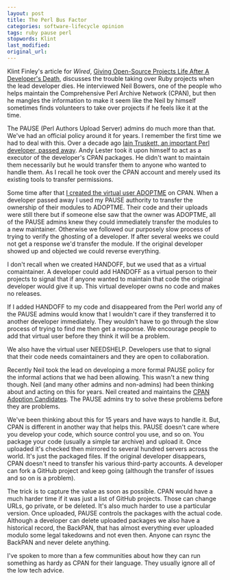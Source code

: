 ```yaml
---
layout: post
title: The Perl Bus Factor
categories: software-lifecycle opinion
tags: ruby pause perl
stopwords: Klint
last_modified:
original_url:
---
```



Klint Finley's article for *Wired*, [Giving Open-Source Projects Life After A Developer's Death](https://www.wired.com/story/giving-open-source-projects-life-after-a-developers-death/), discusses the trouble taking over Ruby projects when the lead developer dies. He interviewed Neil Bowers, one of the people who helps maintain the Comprehensive Perl Archive Network (CPAN), but then he mangles the information to make it seem like the Neil by himself sometimes finds volunteers to take over projects if he feels like it at the time.

The PAUSE (Perl Authors Upload Server) admins do much more than that. We've had an official policy around it for years. I remember the first time we had to deal with this. Over a decade ago [Iain Truskett, an important Perl developer, passed away](http://archive.oreilly.com/pub/post/perl_loses_contributor_and_col.html). Andy Lester took it upon himself to act as a executor of the developer's CPAN packages. He didn't want to maintain them necessarily but he would transfer them to anyone who wanted to handle them. As I recall he took over the CPAN account and merely used its existing tools to transfer permissions.

Some time after that [I created the virtual user ADOPTME](http://blogs.perl.org/users/brian_d_foy/2013/02/mark-your-modules-as-adoptable-if-you-dont-want-them.html) on CPAN. When a developer passed away I used my PAUSE authority to transfer the ownership of their modules to ADOPTME. Their code and their uploads were still there but if someone else saw that the owner was ADOPTME, all of the PAUSE admins knew they could immediately transfer the modules to a new maintainer. Otherwise we followed our purposely slow process of trying to verify the ghosting of a developer. If after several weeks we could not get a response we'd transfer the module. If the original developer showed up and objected we could reverse everything.

I don't recall when we created HANDOFF, but we used that as a virtual comaintainer. A developer could add HANDOFF as a virtual person to their projects to signal that if anyone wanted to maintain that code the original developer would give it up. This virtual developer owns no code and makes no releases.

If I added HANDOFF to my code and disappeared from the Perl world any of the PAUSE admins would know that I wouldn't care if they transferred it to another developer immediately. They wouldn't have to go through the slow process of trying to find me then get a response. We encourage people to add that virtual user before they think it will be a problem.

We also have the virtual user NEEDSHELP. Developers use that to signal that their code needs comaintainers and they are open to collaboration.

Recently Neil took the lead on developing a more formal PAUSE policy for the informal actions that we had been allowing. This wasn't a new thing though. Neil (and many other admins and non-admins) had been thinking about and acting on this for years. Neil created and maintains the [CPAN Adoption Candidates](https://neilb.org/adoption/). The PAUSE admins try to solve these problems before they are problems.

We've been thinking about this for 15 years and have ways to handle it. But, CPAN is different in another way that helps this. PAUSE doesn't care where you develop your code, which source control you use, and so on. You package your code (usually a simple tar archive) and upload it. Once uploaded it's checked then mirrored to several hundred servers across the world. It's just the packaged files. If the original developer disappears, CPAN doesn't need to transfer his various third-party accounts. A developer can fork a GitHub project and keep going (although the transfer of issues and so on is a problem).

The trick is to capture the value as soon as possible. CPAN would have a much harder time if it was just a list of GitHub projects. Those can change URLs, go private, or be deleted. It's also much harder to use a particular version. Once uploaded, PAUSE controls the packages with the actual code. Although a developer can delete uploaded packages we also have a historical record, the BackPAN, that has almost everything ever uploaded modulo some legal takedowns and not even then. Anyone can rsync the BackPAN and never delete anything.

I've spoken to more than a few communities about how they can run something as hardy as CPAN for their language. They usually ignore all of the low tech advice.
